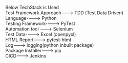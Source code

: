 Below TechStack is Used  
Test Framework Approach---> TDD (Test Data Driven)  
Language----> Python  
Testing Framework----> PyTest  
Automation tool ---> Selenium  
Test Data----> Excel (openpyxl)  
HTML Report---> pytest-html  
Log---> logging(python inbuilt package)  
Package Installer---> pip  
CICD---> Jenkins  


